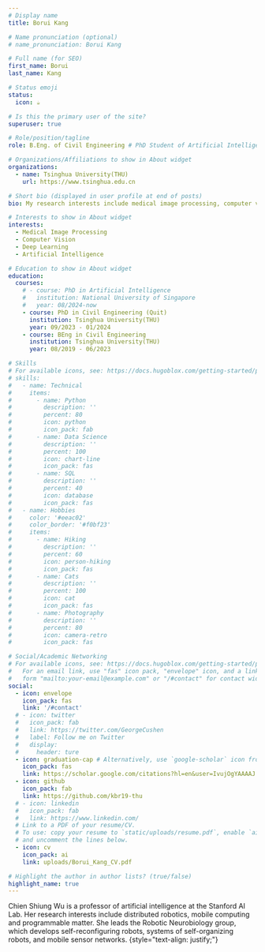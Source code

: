 ```yaml
---
# Display name
title: Borui Kang

# Name pronunciation (optional)
# name_pronunciation: Borui Kang

# Full name (for SEO)
first_name: Borui
last_name: Kang

# Status emoji
status:
  icon: ☕️

# Is this the primary user of the site?
superuser: true

# Role/position/tagline
role: B.Eng. of Civil Engineering # PhD Student of Artificial Intelligence # PhD Candidate of Artificial Intelligence

# Organizations/Affiliations to show in About widget
organizations:
  - name: Tsinghua University(THU)
    url: https://www.tsinghua.edu.cn

# Short bio (displayed in user profile at end of posts)
bio: My research interests include medical image processing, computer vision and other deep learning techniques.

# Interests to show in About widget
interests:
  - Medical Image Processing
  - Computer Vision
  - Deep Learning
  - Artificial Intelligence

# Education to show in About widget
education:
  courses:
    # - course: PhD in Artificial Intelligence
    #   institution: National University of Singapore
    #   year: 08/2024-now
    - course: PhD in Civil Engineering (Quit)
      institution: Tsinghua University(THU)
      year: 09/2023 - 01/2024
    - course: BEng in Civil Engineering
      institution: Tsinghua University(THU)
      year: 08/2019 - 06/2023

# Skills
# For available icons, see: https://docs.hugoblox.com/getting-started/page-builder/#icons
# skills:
#   - name: Technical
#     items:
#       - name: Python
#         description: ''
#         percent: 80
#         icon: python
#         icon_pack: fab
#       - name: Data Science
#         description: ''
#         percent: 100
#         icon: chart-line
#         icon_pack: fas
#       - name: SQL
#         description: ''
#         percent: 40
#         icon: database
#         icon_pack: fas
#   - name: Hobbies
#     color: '#eeac02'
#     color_border: '#f0bf23'
#     items:
#       - name: Hiking
#         description: ''
#         percent: 60
#         icon: person-hiking
#         icon_pack: fas
#       - name: Cats
#         description: ''
#         percent: 100
#         icon: cat
#         icon_pack: fas
#       - name: Photography
#         description: ''
#         percent: 80
#         icon: camera-retro
#         icon_pack: fas

# Social/Academic Networking
# For available icons, see: https://docs.hugoblox.com/getting-started/page-builder/#icons
#   For an email link, use "fas" icon pack, "envelope" icon, and a link in the
#   form "mailto:your-email@example.com" or "/#contact" for contact widget.
social:
  - icon: envelope
    icon_pack: fas
    link: '/#contact'
  # - icon: twitter
  #   icon_pack: fab
  #   link: https://twitter.com/GeorgeCushen
  #   label: Follow me on Twitter
  #   display:
  #     header: ture
  - icon: graduation-cap # Alternatively, use `google-scholar` icon from `ai` icon pack
    icon_pack: fas
    link: https://scholar.google.com/citations?hl=en&user=IvujOgYAAAAJ
  - icon: github
    icon_pack: fab
    link: https://github.com/kbr19-thu
  # - icon: linkedin
  #   icon_pack: fab
  #   link: https://www.linkedin.com/
  # Link to a PDF of your resume/CV.
  # To use: copy your resume to `static/uploads/resume.pdf`, enable `ai` icons in `params.yaml`,
  # and uncomment the lines below.
  - icon: cv
    icon_pack: ai
    link: uploads/Borui_Kang_CV.pdf

# Highlight the author in author lists? (true/false)
highlight_name: true
---
```


Chien Shiung Wu is a professor of artificial intelligence at the Stanford AI Lab. Her research interests include distributed robotics, mobile computing and programmable matter. She leads the Robotic Neurobiology group, which develops self-reconfiguring robots, systems of self-organizing robots, and mobile sensor networks.
{style="text-align: justify;"}
